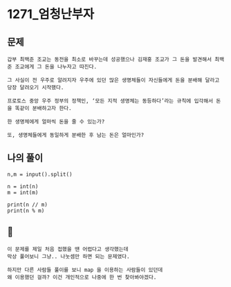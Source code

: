 # 1271_엄청난부자


## 문제
    갑부 최백준 조교는 동전을 최소로 바꾸는데 성공했으나 김재홍 조교가 그 돈을 발견해서 최백준 조교에게 그 돈을 나누자고 따진다.

    그 사실이 전 우주로 알려지자 우주에 있던 많은 생명체들이 자신들에게 돈을 분배해 달라고 당장 달려오기 시작했다.

    프로토스 중앙 우주 정부의 정책인, ‘모든 지적 생명체는 동등하다’라는 규칙에 입각해서 돈을 똑같이 분배하고자 한다.

    한 생명체에게 얼마씩 돈을 줄 수 있는가?

    또, 생명체들에게 동일하게 분배한 후 남는 돈은 얼마인가?

## 나의 풀이

    n,m = input().split()

    n = int(n)
    m = int(m)

    print(n // m)
    print(n % m)

## 💎

    이 문제를 제일 처음 접했을 땐 어렵다고 생각했는데
    막상 풀어보니 그냥.. 나눗셈만 하면 되는 문제였다.

    하지만 다른 사람들 풀이를 보니 map 을 이용하는 사람들이 있던데
    왜 이용했던 걸까? 이건 개인적으로 나중에 한 번 찾아봐야겠다.